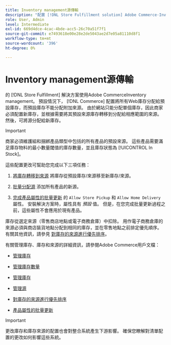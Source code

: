 ```yaml
---
title: Inventory management源傳輸
description: "配置 [!DNL Store Fulfillment solution] Adobe Commerce·Inventory management。 設定新庫存並從預設庫存中轉移庫存，以便您可以將其分配給配置為啟用「商店完成」解決方案所需的「商店提貨」功能的來源。"
role: User, Admin
level: Intermediate
exl-id: 669d4dce-4cac-4bde-acc5-26c70a51f7f1
source-git-commit: e7493618e00e28e2de5043ae2d7e05a81110d8f1
workflow-type: tm+mt
source-wordcount: '396'
ht-degree: 0%

---
```



# Inventory management源傳輸

的 [!DNL Store Fulfillment] 解決方案使用Adobe CommerceInventory management。 預設情況下， [!DNL Commerce] 配置將所有Web庫存分配給預設庫存，而預設庫存不能分配附加來源。 由於網站只能分配單個庫存，因此商家必須配置新庫存，並根據需要將其預設來源庫存轉移到分配給相應範圍的來源。 然後，可將源分配給新庫存。

>[!IMPORTANT]
>
>商家必須維護組和捆綁產品類型中包括的所有產品的預設來源。 這些產品需要滿足庫存物料的最小數量閾值的庫存數量，並且庫存狀態為 [!UICONTROL In Stock]。

這些配置更改可幫助您完成以下三項任務：

1. [將庫存轉移到來源](https://docs.magento.com/user-guide/catalog/inventory-bulk-transfer-inventory.html) 將庫存從預設庫存/來源移至新庫存/來源。

1. [批量分配源](https://docs.magento.com/user-guide/catalog/inventory-bulk-assign-sources.html) 添加所有產品的新源。

1. [完成產品屬性的批量更新](https://docs.magento.com/user-guide/stores/bulk-product-attribute-update.html) 的 `Allow Store Pickup` 和 `Allow Home Delivery` 屬性。 安裝解決方案時，屬性具有 *預設* 值。 但是，在您完成批量更新過程之前，這些屬性不會應用於現有產品。

庫存從選定來源（零售商店地點或電子商務倉庫）中扣除。 用作電子商務倉庫的來源必須與商店裝貨地點分配到相同的庫存，並在零售地點之前排定優先順序。 有關其他資訊，請參見 [對庫存的來源進行優先排序](https://docs.magento.com/user-guide/catalog/inventory-stock-priority.html)。

有關管理庫存、庫存和來源的詳細資訊，請參閱Adobe Commerce用戶文檔：

- [管理庫存](https://docs.magento.com/user-guide/catalog/inventory-management.html)

- [管理庫存數量](https://docs.magento.com/user-guide/catalog/inventory-manage-inventory-quantities.html)

- [管理庫存](https://docs.magento.com/user-guide/catalog/inventory-stock.html)

- [管理源](https://docs.magento.com/user-guide/catalog/inventory-sources.html)

- [對庫存的來源進行優先排序](https://docs.magento.com/user-guide/catalog/inventory-stock-priority.html)

- [產品屬性的批量更新](https://docs.magento.com/user-guide/stores/bulk-product-attribute-update.html)


>[!IMPORTANT]
>
>更改庫存和庫存來源的配置也會對整合系統產生下游影響。 確保您瞭解對清單配置的更改如何影響這些系統。
